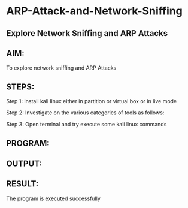 # ARP-Attack-and-Network-Sniffing
## Explore Network Sniffing and ARP Attacks
## AIM:
To explore network sniffing and ARP Attacks

## STEPS:
Step 1:
Install kali linux either in partition or virtual box or in live mode

Step 2:
Investigate on the various categories of tools as follows:

Step 3:
Open terminal and try execute some kali linux commands

## PROGRAM:

## OUTPUT:

## RESULT:
The program is executed successfully
